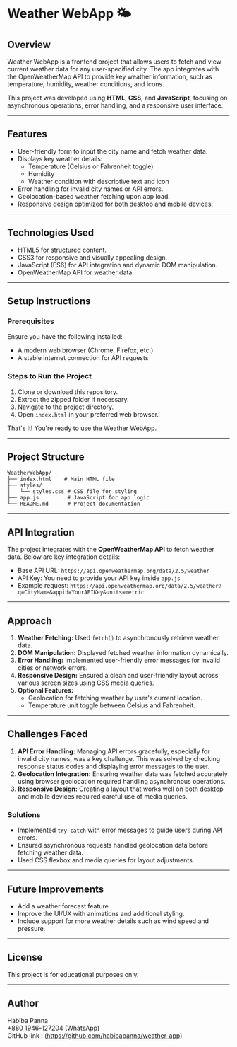 # Weather WebApp 🌤️

## Overview
Weather WebApp is a frontend project that allows users to fetch and view current weather data for any user-specified city. The app integrates with the OpenWeatherMap API to provide key weather information, such as temperature, humidity, weather conditions, and icons.

This project was developed using **HTML**, **CSS**, and **JavaScript**, focusing on asynchronous operations, error handling, and a responsive user interface.

---

## Features
- User-friendly form to input the city name and fetch weather data.
- Displays key weather details:
  - Temperature (Celsius or Fahrenheit toggle)
  - Humidity
  - Weather condition with descriptive text and icon
- Error handling for invalid city names or API errors.
- Geolocation-based weather fetching upon app load.
- Responsive design optimized for both desktop and mobile devices.

---

## Technologies Used
- HTML5 for structured content.
- CSS3 for responsive and visually appealing design.
- JavaScript (ES6) for API integration and dynamic DOM manipulation.
- OpenWeatherMap API for weather data.

---

## Setup Instructions
### Prerequisites
Ensure you have the following installed:
- A modern web browser (Chrome, Firefox, etc.)
- A stable internet connection for API requests

### Steps to Run the Project
1. Clone or download this repository.
2. Extract the zipped folder if necessary.
3. Navigate to the project directory.
4. Open `index.html` in your preferred web browser.

That's it! You're ready to use the Weather WebApp.

---

## Project Structure
```
WeatherWebApp/
├── index.html    # Main HTML file
├── styles/
│   └── styles.css # CSS file for styling
├── app.js         # JavaScript for app logic
└── README.md      # Project documentation
```

---

## API Integration
The project integrates with the **OpenWeatherMap API** to fetch weather data. Below are key integration details:
- Base API URL: `https://api.openweathermap.org/data/2.5/weather`
- API Key: You need to provide your API key inside `app.js`
- Example request: `https://api.openweathermap.org/data/2.5/weather?q=CityName&appid=YourAPIKey&units=metric`

---

## Approach
1. **Weather Fetching:** Used `fetch()` to asynchronously retrieve weather data.
2. **DOM Manipulation:** Displayed fetched weather information dynamically.
3. **Error Handling:** Implemented user-friendly error messages for invalid cities or network errors.
4. **Responsive Design:** Ensured a clean and user-friendly layout across various screen sizes using CSS media queries.
5. **Optional Features:**
   - Geolocation for fetching weather by user's current location.
   - Temperature unit toggle between Celsius and Fahrenheit.

---

## Challenges Faced
1. **API Error Handling:** Managing API errors gracefully, especially for invalid city names, was a key challenge. This was solved by checking response status codes and displaying error messages to the user.
2. **Geolocation Integration:** Ensuring weather data was fetched accurately using browser geolocation required handling asynchronous operations.
3. **Responsive Design:** Creating a layout that works well on both desktop and mobile devices required careful use of media queries.

### Solutions
- Implemented `try-catch` with error messages to guide users during API errors.
- Ensured asynchronous requests handled geolocation data before fetching weather data.
- Used CSS flexbox and media queries for layout adjustments.

---

## Future Improvements
- Add a weather forecast feature.
- Improve the UI/UX with animations and additional styling.
- Include support for more weather details such as wind speed and pressure.

---

## License
This project is for educational purposes only.

---

## Author
Habiba Panna  
+880 1946-127204 (WhatsApp)  
GitHub link : (https://github.com/habibapanna/weather-app)  

